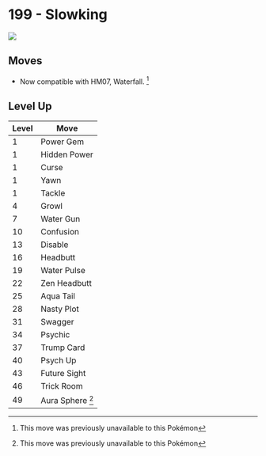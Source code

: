 # 199 - Slowking
![][199]

## Moves

 - Now compatible with HM07, Waterfall. [^1]

## Level Up

Level | Move
---   | ---
  1   | Power Gem
  1   | Hidden Power
  1   | Curse
  1   | Yawn
  1   | Tackle
  4   | Growl
  7   | Water Gun
 10   | Confusion
 13   | Disable
 16   | Headbutt
 19   | Water Pulse
 22   | Zen Headbutt
 25   | Aqua Tail
 28   | Nasty Plot
 31   | Swagger
 34   | Psychic
 37   | Trump Card
 40   | Psych Up
 43   | Future Sight
 46   | Trick Room
 49   | Aura Sphere [^1]



[199]: ../img/pokemon/199.png

[^1]: This move was previously unavailable to this Pokémon